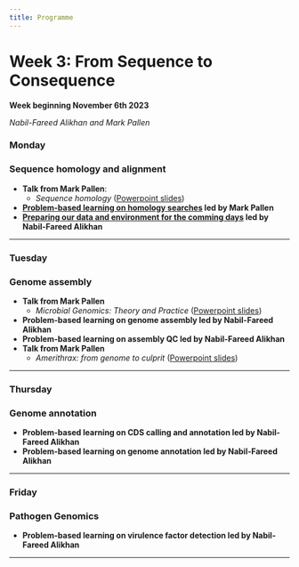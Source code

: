 ```yaml
---
title: Programme
---
```


# Week 3: From Sequence to Consequence
**Week beginning November 6th 2023**

_Nabil-Fareed Alikhan and Mark Pallen_

### Monday
### Sequence homology and alignment
- **Talk from Mark Pallen**:
  -  _Sequence homology_ ([Powerpoint slides](https://github.com/mmbdtp/mmbdtp.github.io/raw/gh-pages/modules/sequence-analysis/_posts/Sequence%20homology_2023.pptx))
- **[Problem-based learning on homology searches]({{site.baseurl}}/modules/sequence-analysis/sequence-homology/)  led by Mark Pallen**
- **[Preparing our data and environment for the comming days]({{site.baseurl}}/modules/sequence-analysis/sequence-homology/) led by Nabil-Fareed Alikhan**

***

### Tuesday
### Genome assembly
- **Talk from Mark Pallen**
  -  _Microbial Genomics: Theory and Practice_ ([Powerpoint slides](https://github.com/mmbdtp/mmbdtp.github.io/raw/gh-pages/modules/sequence-analysis/_posts/2023_Week%203_Talk_Microbial_genomics.pptx))
- **Problem-based learning on genome assembly led by Nabil-Fareed Alikhan**
- **Problem-based learning on assembly QC led by Nabil-Fareed Alikhan**
- **Talk from Mark Pallen**
  - _Amerithrax: from genome to culprit_ ([Powerpoint slides](https://github.com/mmbdtp/mmbdtp.github.io/raw/gh-pages/modules/sequence-analysis/_posts/2023_Week%203_Talk_Amerithrax.pptx))

***

### Thursday 
### Genome annotation
- **Problem-based learning on CDS calling and annotation led by Nabil-Fareed Alikhan**
- **Problem-based learning on genome annotation led by Nabil-Fareed Alikhan**

***

### Friday
### Pathogen Genomics
- **Problem-based learning on virulence factor detection led by Nabil-Fareed Alikhan**

***

